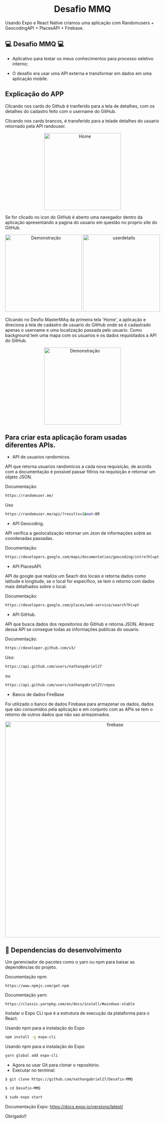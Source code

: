 
<h1 align="center">Desafio MMQ </h1>
Usando Expo e React Native criamos uma aplicação com Randomusers + GeocodingAPI + PlacesAPI + Firebase.


## 💻 Desafio MMQ 💻

- Aplicativo para testar os meus conhecimentos para processo seletivo interno;

- O desafio era usar uma API externa e transformar em dados  em uma aplicação mobile.
<p align="center">

## Explicação do APP
Clicando nos cards do Github é tranferido para a tela de detalhes, com os detalhes do cadastro feito com o username do GitHub. 

Clicando nos cards brancos, é transferido para a telade detalhes do usuario retornado pela API randouser.

<p align="center">
<img src="./assets/home.jpeg" alt="Home" width=250 >
</p>

 Se for clicado no icon do GitHub é aberto uma navegador dentro da aplicação apresentando a pagina do usuario em questão no proprio site do GitHub. 

 <p align="center">
<img src="./assets/userGitdetails.jpeg" alt="Demonstração"  width=250 flexDirection='row'>
<img src="./assets/userdetails.jpeg" alt="userdetails" width=250>
</p>


Clicando no Desfio MasterMAq da primeira tela 'Home', a aplicação e direciona a tela de cadastro de  usuario do GitHub onde se é cadastrado apenas o username e uma localização passada pelo usuario. 
Como background tem uma mapa com os usuarios e os dados requisitados a API do GitHub.
 <p align="center">
<img src="./assets/mapusers.jpeg" alt="Demonstração"  width=250 flexDirection='row'>
</p>

<!-- 
- This app was developed using React Naive + Expo.
 <img src="../demo/demo.jpeg" alt="demo1" title="demo1">
 -->
</p>


## Para criar esta aplicação foram usadas diferentes APIs.

- API de usuarios randomicos.

<p>
API que retorna usuarios randomicos a cada nova requisição, de acordo com a documentação é possivel passar filtros na requisição e retornar um objeto JSON. 
</p>
Documentação: 

```sh
https://randomuser.me/

```

Uso 

```sh
https://randomuser.me/api/?results=1&nat=BR

```
- API Geocoding.

<p>
API verifica a geolocalização retornar um Json de informações sobre as coordenadas passadas. 
</p>
Documentação: 

```sh
https://developers.google.com/maps/documentation/geocoding/intro?hl=pt-br

```

- API PlacesAPI.

<p>
API da google que realiza um Seach dos locais e retorna dados como latitude e longitude, se o local for especifico, se tem o retorno com dados mais detalhados sobre o local. 
</p>
Documentação: 

```sh
https://developers.google.com/places/web-service/search?hl=pt

```

- API GitHub.

<p>
API que busca dados dos repositorios do GitHub e retorna JSON. Atravez dessa API se consegue todas as informações publicas do usuario.  
</p>
Documentação: 

```sh
https://developer.github.com/v3/
```
Uso: 
```sh
https://api.github.com/users/nathangabriel27
```
ou
```sh
https://api.github.com/users/nathangabriel27/repos
```

-  Banco de dados FireBase
<p>
Foi utilizado o banco de dados Firebase para armazenar os  dados, dados que são consumidos pela aplicação e em conjunto com as APIs se tem o retorno de outros dados que não sao armazenados. 
</p>

 <p align="center">
<img src="./assets/firebase.png" alt="firebase"  width=700 flexDirection='row'>


<!-- 
## Voce pode baixar o APk pelo link:

https://drive.google.com/open?id=1LUneROwyDupnszscATtpTit1zs5FrFhD

 -->


## 🎩 Dependencias do desenvolvimento

Um gerenciador de pacotes como o yarn ou npm para baixar as dependências do projeto.


Documentação npm: 

    https://www.npmjs.com/get-npm

Documentação yarn: 

    https://classic.yarnpkg.com/en/docs/install/#windows-stable

Instalar o Expo CLI que é a estrutura de execução da plataforma para o React. 

Usando npm para a instalação do Expo
```sh
npm install -g expo-cli
```
Usando npm para a instalação do Expo
```sh
yarn global add expo-cli
```

- Agora so usar Git para clonar o repositório. 
- Executar no terminal:

```sh
$ git clone https://github.com/nathangabriel27/Desafio-MMQ
```
```sh
$ cd Desafio-MMQ 
```
```sh
$ sudo expo start
```


Documentação Expo: https://docs.expo.io/versions/latest/

Obrigado!!